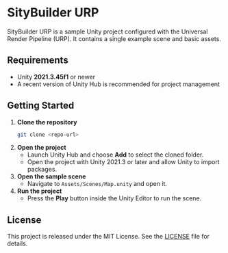 # SityBuilder URP

SityBuilder URP is a sample Unity project configured with the Universal Render Pipeline (URP). It contains a single example scene and basic assets.

## Requirements
* Unity **2021.3.45f1** or newer
* A recent version of Unity Hub is recommended for project management

## Getting Started
1. **Clone the repository**
   ```bash
   git clone <repo-url>
   ```
2. **Open the project**
   - Launch Unity Hub and choose **Add** to select the cloned folder.
   - Open the project with Unity 2021.3 or later and allow Unity to import packages.
3. **Open the sample scene**
   - Navigate to `Assets/Scenes/Map.unity` and open it.
4. **Run the project**
   - Press the **Play** button inside the Unity Editor to run the scene.

## License
This project is released under the MIT License. See the [LICENSE](LICENSE) file for details.
